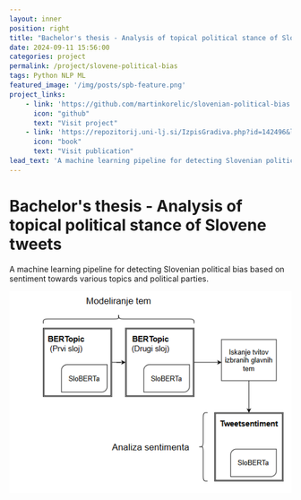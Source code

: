 ```yaml
---
layout: inner
position: right
title: "Bachelor's thesis - Analysis of topical political stance of Slovene tweets"
date: 2024-09-11 15:56:00
categories: project
permalink: /project/slovene-political-bias
tags: Python NLP ML
featured_image: '/img/posts/spb-feature.png'
project_links: 
    - link: 'https://github.com/martinkorelic/slovenian-political-bias'
      icon: "github"
      text: "Visit project"
    - link: 'https://repozitorij.uni-lj.si/IzpisGradiva.php?id=142496&lang=slv'
      icon: "book"
      text: "Visit publication"
lead_text: 'A machine learning pipeline for detecting Slovenian political bias based on sentiment towards various topics and political parties.'
---
```

# Bachelor's thesis - Analysis of topical political stance of Slovene tweets

A machine learning pipeline for detecting Slovenian political bias based on sentiment towards various topics and political parties.

![feature-image](/img/posts/spb-feature.png)